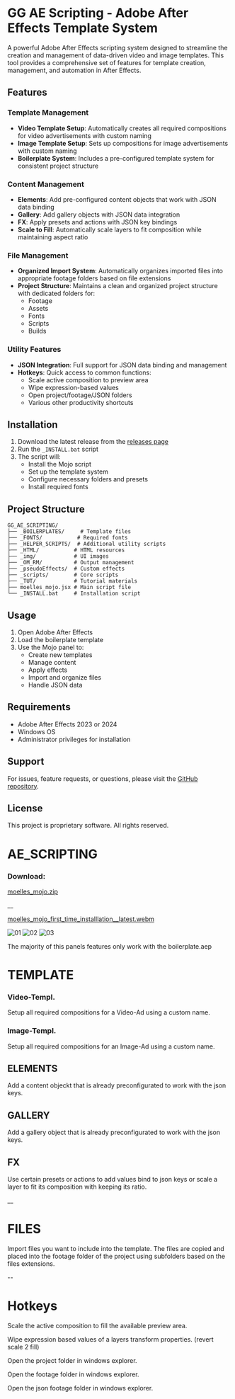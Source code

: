 # GG AE Scripting - Adobe After Effects Template System

A powerful Adobe After Effects scripting system designed to streamline the creation and management of data-driven video and image templates. This tool provides a comprehensive set of features for template creation, management, and automation in After Effects.

## Features

### Template Management
- **Video Template Setup**: Automatically creates all required compositions for video advertisements with custom naming
- **Image Template Setup**: Sets up compositions for image advertisements with custom naming
- **Boilerplate System**: Includes a pre-configured template system for consistent project structure

### Content Management
- **Elements**: Add pre-configured content objects that work with JSON data binding
- **Gallery**: Add gallery objects with JSON data integration
- **FX**: Apply presets and actions with JSON key bindings
- **Scale to Fill**: Automatically scale layers to fit composition while maintaining aspect ratio

### File Management
- **Organized Import System**: Automatically organizes imported files into appropriate footage folders based on file extensions
- **Project Structure**: Maintains a clean and organized project structure with dedicated folders for:
  - Footage
  - Assets
  - Fonts
  - Scripts
  - Builds

### Utility Features
- **JSON Integration**: Full support for JSON data binding and management
- **Hotkeys**: Quick access to common functions:
  - Scale active composition to preview area
  - Wipe expression-based values
  - Open project/footage/JSON folders
  - Various other productivity shortcuts

## Installation

1. Download the latest release from the [releases page](https://github.com/moelle89/GG_AE_SCRIPTING/releases)
2. Run the `_INSTALL.bat` script
3. The script will:
   - Install the Mojo script
   - Set up the template system
   - Configure necessary folders and presets
   - Install required fonts

## Project Structure

```
GG_AE_SCRIPTING/
├── _BOILERPLATES/     # Template files
├── _FONTS/           # Required fonts
├── _HELPER_SCRIPTS/  # Additional utility scripts
├── _HTML/           # HTML resources
├── _img/            # UI images
├── _OM_RM/          # Output management
├── _pseudoEffects/  # Custom effects
├── _scripts/        # Core scripts
├── _TUT/            # Tutorial materials
├── moelles_mojo.jsx # Main script file
└── _INSTALL.bat     # Installation script
```

## Usage

1. Open Adobe After Effects
2. Load the boilerplate template
3. Use the Mojo panel to:
   - Create new templates
   - Manage content
   - Apply effects
   - Import and organize files
   - Handle JSON data

## Requirements

- Adobe After Effects 2023 or 2024
- Windows OS
- Administrator privileges for installation

## Support

For issues, feature requests, or questions, please visit the [GitHub repository](https://github.com/moelle89/GG_AE_SCRIPTING).

## License

This project is proprietary software. All rights reserved.

# AE_SCRIPTING

### Download:
[moelles_mojo.zip](https://github.com/moelle89/GG_AE_SCRIPTING/releases)

__


[moelles_mojo_first_time_installlation__latest.webm](https://github.com/moelle89/GG_AE_SCRIPTING/assets/10669665/613f22d5-fb95-45c9-824b-b83fd8d29632)

![01](https://github.com/moelle89/GG_AE_SCRIPTING/assets/10669665/6ca9e011-5679-45f2-a143-66b2065b7d6b)
![02](https://github.com/moelle89/GG_AE_SCRIPTING/assets/10669665/49631e8d-e5e5-44df-99ad-095bdbf0719a)
![03](https://github.com/moelle89/GG_AE_SCRIPTING/assets/10669665/792f16c3-e14e-40bd-a9b8-59ebd6be4007)


The majority of this panels features only work with the boilerplate.aep

# TEMPLATE

### Video-Templ.

Setup all required compositions for a Video-Ad using a custom name.

### Image-Templ.

Setup all required compositions for an Image-Ad using a custom name.

## ELEMENTS

Add a content objeckt that is already preconfigurated to work with the json keys.

## GALLERY

Add a gallery object that is already preconfigurated to work with the json keys.

## FX

Use certain presets or actions to add values bind to json keys or scale a layer to fit its composition with keeping its ratio.


__


# FILES

Import files you want to include into the template. The files are copied and placed into the footage folder of the project using subfolders based on the files extensions.


--


# Hotkeys

Scale the active composition to fill the available preview area.

Wipe expression based values of a layers transform properties. (revert scale 2 fill)

Open the project folder in windows explorer.

Open the footage folder in windows explorer.

Open the json footage folder in windows explorer.
